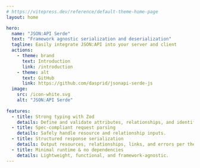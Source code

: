 ```yaml
---
# https://vitepress.dev/reference/default-theme-home-page
layout: home

hero:
  name: "JSON:API Serde"
  text: "Framework agnostic serialization and deserialization"
  tagline: Easily integrate JSON:API into your server and client
  actions:
    - theme: brand
      text: Introduction
      link: /introduction
    - theme: alt
      text: GitHub
      link: https://github.com/dasprid/jsonapi-serde-js
  image:
    src: /icon-white.svg
    alt: "JSON:API Serde"
    
features:
  - title: Strong typing with Zod
    details: Define and validate attributes, relationships, and identifiers with full type safety.
  - title: Spec-compliant request parsing
    details: Safely handle resource and relationship inputs.
  - title: Structured response serialization
    details: Output resources, relationships, links, and errors per the JSON:API spec.
  - title: Minimal runtime & no dependencies
    details: Lightweight, functional, and framework-agnostic.
---
```


